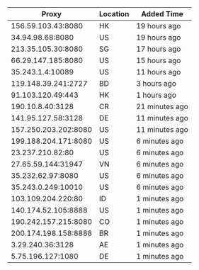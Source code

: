 | Proxy | Location | Added Time |
|---------|----------|------------|
| 156.59.103.43:8080 | HK | 19 hours ago |
| 34.94.98.68:8080 | US | 19 hours ago |
| 213.35.105.30:8080 | SG | 17 hours ago |
| 66.29.147.185:8080 | US | 15 hours ago |
| 35.243.1.4:10089 | US | 11 hours ago |
| 119.148.39.241:2727 | BD | 3 hours ago |
| 91.103.120.49:443 | HK | 1 hours ago |
| 190.10.8.40:3128 | CR | 21 minutes ago |
| 141.95.127.58:3128 | DE | 11 minutes ago |
| 157.250.203.202:8080 | US | 11 minutes ago |
| 199.188.204.171:8080 | US | 6 minutes ago |
| 23.237.210.82:80 | US | 6 minutes ago |
| 27.65.59.144:31947 | VN | 6 minutes ago |
| 35.232.62.97:8080 | US | 6 minutes ago |
| 35.243.0.249:10010 | US | 6 minutes ago |
| 103.109.204.220:80 | ID | 1 minutes ago |
| 140.174.52.105:8888 | US | 1 minutes ago |
| 190.242.157.215:8080 | CO | 1 minutes ago |
| 200.174.198.158:8888 | BR | 1 minutes ago |
| 3.29.240.36:3128 | AE | 1 minutes ago |
| 5.75.196.127:1080 | DE | 1 minutes ago |
